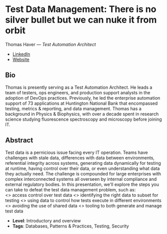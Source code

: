 # Test Data Management: There is no silver bullet but we can nuke it from orbit

Thomas Haver &mdash; *Test Automation Architect*

- [LinkedIn](https://www.linkedin.com/in/thomas-haver/)
- [Website](https://red-green-refactor.com/)

## Bio


Thomas is presently serving as a Test Automation Architect. He leads a team of testers, ops engineers, and production support analysts in the adoption of DevOps practices. Previously, he led the enterprise automation support of 73 applications at Huntington National Bank that encompassed testing, metrics & reporting, and data management. Thomas has a background in Physics & Biophysics, with over a decade spent in research science studying fluorescence spectroscopy and microscopy before joining IT.

## Abstract

Test data is a pernicious issue facing every IT operation. Teams have challenges with stale data, differences with data between environments, referential integrity across systems, generating data dynamically for testing at runtime, having control over their data, or even understanding what data they actually need. The challenge is compounded for large enterprises with complex interconnected systems all overseen by internal compliance and external regulatory bodies. In this presentation, we'll explore the steps you can take to defeat the test data management problem, such as:  
<> access control over test data 
<> identifying the right data to subset for testing 
<> using data to control how tests execute in different environments 
<> avoiding the use of shared data 
<> tooling to both generate and manage test data


- **Level**: Introductory and overview
- **Tags**: Databases, Patterns & Practices, Testing, Security
  